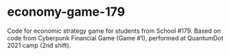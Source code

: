 # economy-game-179

Code for economic strategy game for students from School #179. Based on code from Cyberpunk Financial Game (Game #1), performed at QuantumDot 2021 camp (2nd shift).
